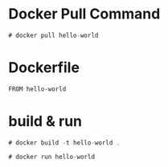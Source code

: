 # Docker Pull Command
``` javascript
# docker pull hello-world
```

# Dockerfile
``` bash
FROM hello-world
```

# build & run
``` javascript
# docker build -t hello-world .

# docker run hello-world
```